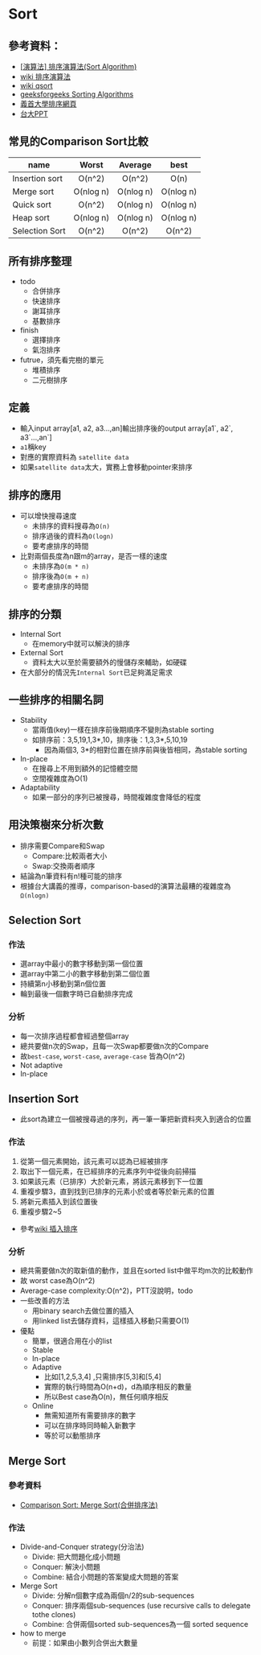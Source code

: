 # Sort

## 參考資料：
* [[演算法] 排序演算法(Sort Algorithm)](http://notepad.yehyeh.net/Content/Algorithm/Sort/Sort.php)
* [wiki 排序演算法](https://zh.wikipedia.org/wiki/%E6%8E%92%E5%BA%8F%E7%AE%97%E6%B3%95)
* [wiki qsort](https://en.wikipedia.org/wiki/Qsort)
* [geeksforgeeks Sorting Algorithms](https://www.geeksforgeeks.org/sorting-algorithms/)
* [義首大學排序網頁](http://spaces.isu.edu.tw/upload/18833/3/web/sorting.htm)
* [台大PPT](https://www.csie.ntu.edu.tw/~hsinmu/courses/_media/dsa_17spring/sorting_1.pdf)


## 常見的Comparison Sort比較
name           | Worst  | Average | best  
---------------|:-----:|:-----:| :----:
Insertion sort | O(n^2) | O(n^2) | O(n) 
Merge sort    | O(nlog n) | O(nlog n) | O(nlog n)
Quick sort  | O(n^2) | O(nlog n) |  O(nlog n)    
Heap sort  | O(nlog n) | O(nlog n) |  O(nlog n)  
Selection Sort  | O(n^2) | O(n^2) |  O(n^2) 


## 所有排序整理
* todo 
	* 合併排序
	* 快速排序
	* 謝耳排序
	* 基數排序
* finish
	* 選擇排序
	* 氣泡排序
* futrue，須先看完樹的單元
	* 堆積排序
	* 二元樹排序

## 定義
* 輸入input array[a1, a2, a3...,an]輸出排序後的output array[a1\`, a2\`, a3\`...,an\`]
* `a1`稱key
* 對應的實際資料為 `satellite data`
* 如果`satellite data`太大，實務上會移動pointer來排序

## 排序的應用
* 可以增快搜尋速度
	* 未排序的資料搜尋為`O(n)`
	* 排序過後的資料為`O(logn)`
	* 要考慮排序的時間
* 比對兩個長度為n跟m的array，是否一樣的速度
	* 未排序為`O(m * n)`
	* 排序後為`O(m + n)`
	* 要考慮排序的時間

## 排序的分類
* Internal Sort
	* 在memory中就可以解決的排序
* External Sort
	* 資料太大以至於需要額外的慢儲存來輔助，如硬碟
* 在大部分的情況先`Internal Sort`已足夠滿足需求

## 一些排序的相關名詞
* Stability
	* 當兩值(key)一樣在排序前後期順序不變則為stable sorting
	* 如排序前：3,5,19,1,3*,10，排序後：1,3,3*,5,10,19
		* 因為兩個3, 3*的相對位置在排序前與後皆相同，為stable sorting
* In-place
	* 在搜尋上不用到額外的記憶體空間
	* 空間複雜度為O(1)
* Adaptability
	* 如果一部分的序列已被搜尋，時間複雜度會降低的程度


## 用決策樹來分析次數
* 排序需要Compare和Swap
	* Compare:比較兩者大小
	* Swap:交換兩者順序
* 結論為n筆資料有n!種可能的排序
* 根據台大講義的推導，comparison-based的演算法最糟的複雜度為 `Ω(nlogn)`


##  Selection Sort
### 作法
* 選array中最小的數字移動到第一個位置
* 選array中第二小的數字移動到第二個位置
* 持續第n小移動到第n個位置
* 輪到最後一個數字時已自動排序完成
### 分析
* 每一次排序過程都會經過整個array
* 總共要做n次的Swap，且每一次Swap都要做n次的Compare
* 故`best-case`, `worst-case`, `average-case` 皆為O(n^2)
* Not adaptive
* In-place

## Insertion Sort
* 此sort為建立一個被搜尋過的序列，再一筆一筆把新資料夾入到適合的位置
### 作法
1. 從第一個元素開始，該元素可以認為已經被排序
2. 取出下一個元素，在已經排序的元素序列中從後向前掃描
3. 如果該元素（已排序）大於新元素，將該元素移到下一位置
4. 重複步驟3，直到找到已排序的元素小於或者等於新元素的位置
5. 將新元素插入到該位置後
6. 重複步驟2~5
* 參考[wiki 插入排序](https://zh.wikipedia.org/wiki/%E6%8F%92%E5%85%A5%E6%8E%92%E5%BA%8F)
### 分析
* 總共需要做n次的取新值的動作，並且在sorted list中做平均m次的比較動作
* 故 worst case為O(n^2)
* Average-case complexity:O(n^2)，PTT沒說明，todo
* 一些改善的方法
	* 用binary search去做位置的插入
	* 用linked list去儲存資料，這樣插入移動只需要O(1)
* 優點
	* 簡單，很適合用在小的list
	* Stable
	* In-place
	* Adaptive
		* 比如[1,2,5,3,4] ,只需排序[5,3]和[5,4]
		* 實際的執行時間為O(n+d)，d為順序相反的數量
		* 所以Best case為O(n)，無任何順序相反
	* Online
		* 無需知道所有需要排序的數字
		* 可以在排序時同時輸入新數字
		* 等於可以動態排序

## Merge Sort
### 參考資料
* [Comparison Sort: Merge Sort(合併排序法)](http://alrightchiu.github.io/SecondRound/comparison-sort-merge-sorthe-bing-pai-xu-fa.html)
### 作法
* Divide-and-Conquer strategy(分治法)
	* Divide: 把大問題化成小問題
	* Conquer: 解決小問題
	* Combine: 結合小問題的答案變成大問題的答案
* Merge Sort
	* Divide: 分解n個數字成為兩個n/2的sub-sequences
	* Conquer: 排序兩個sub-sequences (use recursive calls to delegate tothe clones)
	* Combine: 合併兩個sorted sub-sequences為一個 sorted sequence
* how to merge
	* 前提：如果由小數列合併出大數量